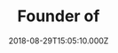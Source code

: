 ---
templateKey: testimonial
name: Dhiraj Mukherjee
title: Founder of
company: Shazam
url: https://shazam.com
image: dhiraj-mukherjee.jpg
date: 2018-08-29T15:05:10.000Z
testimonial: Deeply caring, compassionate, and selfless and at the same time a creative, fun-loving and charismatic group of people who are fantastic to be around and celebrate successes with… I only wish it existed when we started Shazam, but it's a real privilege to be part of it now.
---